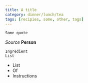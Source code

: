 ```yaml
---
title: A title
category: dinner/lunch/tea
tags: [recipies, some, other, tags]
---
```

    Some quote	
*Source* **Person**

    Ingredient
    List

* List 
* Of 
* Instructions
